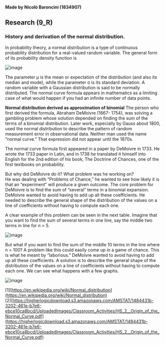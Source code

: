 **Made by Nicolò Baroncini (1834907)**

## Research (9_R)
### History and derivation of the normal distribution.

In probability theory, a normal distribution is a type of continuous probability distribution for a real-valued random variable. The general form of its probability density function is

![image](https://user-images.githubusercontent.com/78324346/140704520-ff0d4191-ed83-4f22-a865-5f8be09a5b4a.png)

The parameter μ is the mean or expectation of the distribution (and also its median and mode), while the parameter σ is its standard deviation. A random variable with a Gaussian distribution is said to be normally distributed. The normal curve formula appears in mathematics as a limiting case of what would happen if you had an
infinite number of data points.

**Normal distribution derived as approximation of binomial**
The person who first derived the formula, Abraham DeMoivre (1667- 1754), was solving a gambling
problem whose solution depended on finding the sum of the terms of a binomial distribution. Later work, especially by Gauss about 1800, used the normal distribution to describe the pattern of random measurement error in observational data. Neither man used the name “normal curve.” That expression did not appear until the 1870s. 

The normal curve formula first appeared in a paper by DeMoivre in 1733. He wrote the 1733 paper in Latin, and in 1738 he translated it himself into English for the 2nd edition of his book, The Doctrine of Chances, one of the first textbooks on probability.

But why did DeMoivre do it? What problem was he working on? \
He was dealing with “Problems of Chance,” he wanted to see how likely it is that an “experiment” will produce a given outcome. The core problem for DeMoivre is to find the sum of “several” terms in a binomial expansion. DeMoivre wanted to avoid having to add up all these coefficients. He needed to describe the general shape of the distribution of the values on a line of coefficients without having to compute each one.

A clear example of this problem can be seen in the next table. Imagine that you want to find the sum of several terms in one line, say the middle two terms in line for n = 5.

![image](https://user-images.githubusercontent.com/78324346/140706662-4a38cd4f-80e5-4c16-b5b1-97407494f302.png)

But what if you want to find the sum of the middle 10 terms in the line where n = 100? A problem like this could easily come up in a game of chance. This is what he meant by “laborious.” DeMoivre wanted to avoid having to add up all these coefficients. A solution is to describe the general shape of the distribution of the values on a line of coefficients without having to compute each one. We can see what happens with a few graphs.

![image](https://user-images.githubusercontent.com/78324346/140707015-c52a27b3-43de-4a84-ad1e-733b7db5ad5f.png)

[1][https://en.wikipedia.org/wiki/Normal_distribution](https://en.wikipedia.org/wiki/Normal_distribution) \
[2][https://higherlogicdownload.s3.amazonaws.com/AMSTAT/1484431b-3202-461e-b7e6-ebce10ca8bcd/UploadedImages/Classroom_Activities/HS_2__Origin_of_the_Normal_Curve.pdf](https://higherlogicdownload.s3.amazonaws.com/AMSTAT/1484431b-3202-461e-b7e6-ebce10ca8bcd/UploadedImages/Classroom_Activities/HS_2__Origin_of_the_Normal_Curve.pdf)
